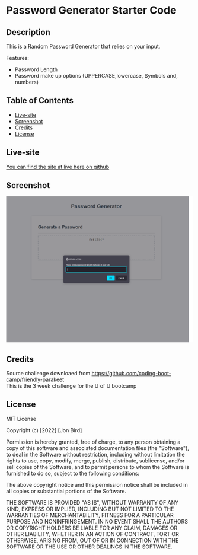 # Password Generator Starter Code

## Description

This is a Random Password Generator that relies on your input.

Features:
- Password Length
- Password make up options (UPPERCASE,lowercase, Symbols and, numbers)


## Table of Contents

- [Live-site](#live-site)
- [Screenshot](#screenshot)
- [Credits](#credits)
- [License](#license)

## Live-site

[You can find the site at live here on github](https://attidack.github.io/Password-Generator/)

## Screenshot

![Screenshot](assets/images/screenshot1.png)


## Credits

Source challenge downloaed from https://github.com/coding-boot-camp/friendly-parakeet   
This is the 3 week challenge for the U of U bootcamp

## License

MIT License

Copyright (c) [2022] [Jon Bird]

Permission is hereby granted, free of charge, to any person obtaining a copy
of this software and associated documentation files (the "Software"), to deal
in the Software without restriction, including without limitation the rights
to use, copy, modify, merge, publish, distribute, sublicense, and/or sell
copies of the Software, and to permit persons to whom the Software is
furnished to do so, subject to the following conditions:

The above copyright notice and this permission notice shall be included in all
copies or substantial portions of the Software.

THE SOFTWARE IS PROVIDED "AS IS", WITHOUT WARRANTY OF ANY KIND, EXPRESS OR
IMPLIED, INCLUDING BUT NOT LIMITED TO THE WARRANTIES OF MERCHANTABILITY,
FITNESS FOR A PARTICULAR PURPOSE AND NONINFRINGEMENT. IN NO EVENT SHALL THE
AUTHORS OR COPYRIGHT HOLDERS BE LIABLE FOR ANY CLAIM, DAMAGES OR OTHER
LIABILITY, WHETHER IN AN ACTION OF CONTRACT, TORT OR OTHERWISE, ARISING FROM,
OUT OF OR IN CONNECTION WITH THE SOFTWARE OR THE USE OR OTHER DEALINGS IN THE
SOFTWARE.